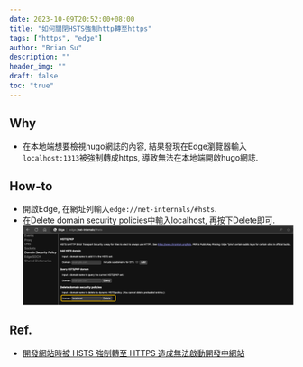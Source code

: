 ```yaml
---
date: 2023-10-09T20:52:00+08:00
title: "如何關閉HSTS強制http轉至https"
tags: ["https", "edge"]
author: "Brian Su"
description: ""
header_img: ""
draft: false
toc: "true"
---
```


## Why
- 在本地端想要檢視hugo網誌的內容, 結果發現在Edge瀏覽器輸入`localhost:1313`被強制轉成https, 導致無法在本地端開啟hugo網誌.

## How-to
- 開啟Edge, 在網址列輸入`edge://net-internals/#hsts`.
- 在Delete domain security policies中輸入localhost, 再按下Delete即可.
![delete-localhost-in-edge](/static/delete-localhost-in-edge.png)

## Ref.
- [開發網站時被 HSTS 強制轉至 HTTPS 造成無法啟動開發中網站](https://blog.poychang.net/visual-studio-website-is-redirecting-http-to-https-when-debugging/)